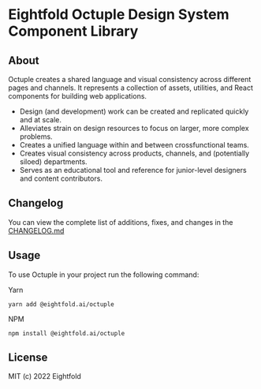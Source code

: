 # Eightfold Octuple Design System Component Library

## About

Octuple creates a shared language and visual consistency across different pages and channels.
It represents a collection of assets, utilities, and React components for building web applications.

-   Design (and development) work can be created and replicated quickly and at scale.
-   Alleviates strain on design resources to focus on larger, more complex problems.
-   Creates a unified language within and between crossfunctional teams.
-   Creates visual consistency across products, channels, and (potentially siloed) departments.
-   Serves as an educational tool and reference for junior-level designers and content contributors.

## Changelog

You can view the complete list of additions, fixes, and changes in the [CHANGELOG.md](./CHANGELOG.md)

## Usage

To use Octuple in your project run the following command:

Yarn

```
yarn add @eightfold.ai/octuple
```

NPM

```
npm install @eightfold.ai/octuple
```

## License

MIT (c) 2022 Eightfold
